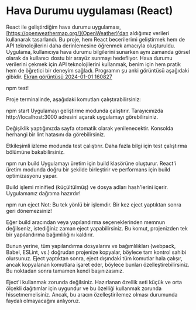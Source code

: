 # Hava Durumu uygulaması (React)

React ile geliştirdiğim hava durumu uygulaması, [https://openweathermap.org/](OpenWeather)'dan aldığımız verileri kullanarak tasarlandı. Bu proje, hem React becerilerimi geliştirmek hem de API teknolojilerini daha derinlemesine öğrenmek amacıyla oluşturuldu. Uygulama, kullanıcıya hava durumu bilgilerini sunarken aynı zamanda görsel olarak da kullanıcı dostu bir arayüz sunmayı hedefliyor. Hava durumu verilerini çekmek için API teknolojilerini kullanmak, benim için hem pratik hem de öğretici bir deneyim sağladı. Programın şu anki görüntüsü aşağıdaki gibidir.
[Ekran görüntüsü 2024-01-01 160827](https://github.com/Yakuphsensoy/HavaDurumuApp/assets/89227314/b4e6a247-aa0a-4214-8720-8c78e0fa294e)

npm test!

Proje terminalinde, aşağıdaki komutları çalıştırabilirsiniz:

npm start
Uygulamayı geliştirme modunda çalıştırır. Tarayıcınızda http://localhost:3000 adresini açarak uygulamayı görebilirsiniz.

Değişiklik yaptığınızda sayfa otomatik olarak yenilenecektir. Konsolda herhangi bir lint hatasını da görebilirsiniz.


Etkileşimli izleme modunda test çalıştırır. Daha fazla bilgi için test çalıştırma bölümüne bakabilirsiniz.

npm run build
Uygulamayı üretim için build klasörüne oluşturur. React'i üretim modunda doğru bir şekilde birleştirir ve performans için build optimizasyonu yapar.

Build işlemi minified (küçültülmüş) ve dosya adları hash'lerini içerir. Uygulamanız dağıtıma hazırdır!

npm run eject
Not: Bu tek yönlü bir işlemdir. Bir kez eject yaptıktan sonra geri dönemezsiniz!

Eğer build aracından veya yapılandırma seçeneklerinden memnun değilseniz, istediğiniz zaman eject yapabilirsiniz. Bu komut, projenizden tek bir yapılandırma bağımlılığını kaldırır.

Bunun yerine, tüm yapılandırma dosyalarını ve bağımlılıkları (webpack, Babel, ESLint, vs.) doğrudan projenize kopyalar, böylece tam kontrol sahibi olursunuz. Eject yaptıktan sonra, eject dışındaki tüm komutlar hala çalışır, ancak kopyalanan komutlara işaret eder, böylece bunları özelleştirebilirsiniz. Bu noktadan sonra tamamen kendi başınızasınız.

Eject'i kullanmak zorunda değilsiniz. Hazırlanan özellik seti küçük ve orta ölçekli dağıtımlar için uygundur ve bu özelliği kullanmak zorunda hissetmemelisiniz. Ancak, bu aracın özelleştirilemez olması durumunda faydalı olmayacağını anlıyoruz.
